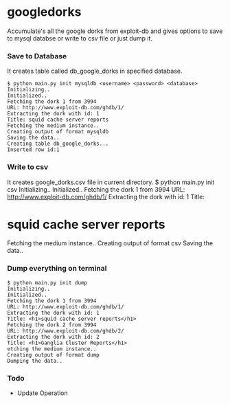 # googledorks
Accumulate's all the google dorks from exploit-db and gives options to save to mysql databse or write to csv file or just dump it.

### Save to Database
It creates table called db_google_dorks in specified database.

    $ python main.py init mysqldb <username> <password> <database>
    Initializing..
    Initialized..
    Fetching the dork 1 from 3994
    URL: http://www.exploit-db.com/ghdb/1/
    Extracting the dork with id: 1
    Title: squid cache server reports
    Fetching the medium instance..
    Creating output of format mysqldb
    Saving the data..
    Creating table db_google_dorks...
    Inserted row id:1

### Write to csv
It creates google_dorks.csv file in current directory.
    $ python main.py init csv
    Initializing..
    Initialized..
    Fetching the dork 1 from 3994
    URL: http://www.exploit-db.com/ghdb/1/
    Extracting the dork with id: 1
    Title: <h1>squid cache server reports</h1>
    Fetching the medium instance..
    Creating output of format csv
    Saving the data..
    
### Dump everything on terminal
    $ python main.py init dump
    Initializing..
    Initialized..
    Fetching the dork 1 from 3994
    URL: http://www.exploit-db.com/ghdb/1/
    Extracting the dork with id: 1
    Title: <h1>squid cache server reports</h1>
    Fetching the dork 2 from 3994
    URL: http://www.exploit-db.com/ghdb/2/
    Extracting the dork with id: 2
    Title: <h1>Ganglia Cluster Reports</h1>
    etching the medium instance..
    Creating output of format dump
    Dumping the data..
    
### Todo
* Update Operation
